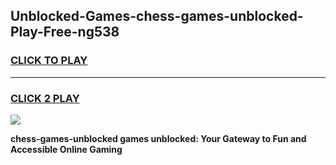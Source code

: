 
## Unblocked-Games-chess-games-unblocked-Play-Free-ng538
<h3>
<a href="https://premium76.site?title=chess-games-unblocked&ref=23A">CLICK TO PLAY</a></h3>
<hr>

<h3>
<a href="https://premium76.site?title=chess-games-unblocked&ref=23A">CLICK 2 PLAY</a>
  
</h3>

<a href="https://premium76.site?title=chess-games-unblocked&ref=23A"><img src="https://clearcache.store/games.png"></a>


**chess-games-unblocked games unblocked: Your Gateway to Fun and Accessible Online Gaming**
